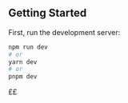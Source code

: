 ## Getting Started

First, run the development server:

```bash
npm run dev
# or
yarn dev
# or
pnpm dev
```

££
